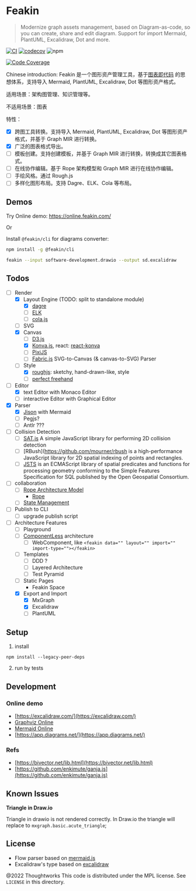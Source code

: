 # Feakin

> Modernize graph assets management, based on Diagram-as-code, so you can create, share and edit diagram. Support for import Mermaid, PlantUML, Excalidraw, Dot and more.

[![CI](https://github.com/feakin/feakin/actions/workflows/ci.yml/badge.svg)](https://github.com/feakin/feakin/actions/workflows/ci.yml) [![codecov](https://codecov.io/gh/feakin/feakin/branch/master/graph/badge.svg?token=XO0930Z3TE)](https://codecov.io/gh/feakin/feakin) ![npm](https://img.shields.io/npm/v/@feakin/parser)

[![Code Coverage](https://codecov.io/gh/feakin/feakin/branch/master/graphs/tree.svg?token=XO0930Z3TE)](https://app.codecov.io/gh/feakin/feakin)

Chinese introduction: Feakin 是一个图形资产管理工具，基于[图表即代码](https://www.phodal.com/blog/diagram-as-code/) 的思想体系，支持导入 Mermaid, PlantUML, Excalidraw, Dot 等图形资产格式。

适用场景：架构图管理、知识管理等。

不适用场景：图表

特性：

- [x] 跨图工具转换。支持导入 Mermaid, PlantUML, Excalidraw, Dot 等图形资产格式，并基于 Graph MIR 进行转换。
- [x] 广泛的图表格式导出。
- [ ] 模板创建。支持创建模板，并基于 Graph MIR 进行转换，转换成其它图表格式。
- [ ] 在线协作编辑。基于 Rope 架构模型和 Graph MIR 进行在线协作编辑。
- [ ] 手绘风格。通过 Rough.js
- [ ] 多样化图形布局。支持 Dagre、ELK、Cola 等布局。

## Demos

Try Online demo: https://online.feakin.com/

Or

Install `@feakin/cli` for diagrams converter: 

```bash
npm install -g @feakin/cli

feakin --input software-development.drawio --output sd.excalidraw
```

## Todos

- [ ] Render
  - [x] Layout Engine (TODO: split to standalone module)
    - [x] [dagre](https://github.com/dagrejs/dagre)
    - [ ] [ELK](https://github.com/kieler/elkjs)
    - [ ] [cola.js](https://ialab.it.monash.edu/webcola/)
  - [ ] SVG
  - [x] Canvas
    - [ ] [D3.js](https://github.com/d3/d3)
    - [x] [Konva.js](https://github.com/konvajs/konva), react: [react-konva](https://github.com/konvajs/react-konva)
    - [ ] [PixiJS](https://github.com/pixijs/pixijs)
    - [ ] [Fabric.js](https://github.com/fabricjs/fabric.js) SVG-to-Canvas (& canvas-to-SVG) Parser
  - [ ] Style
    - [x] [roughjs](https://github.com/rough-stuff/rough): sketchy, hand-drawn-like, style
    - [ ] [perfect freehand](https://github.com/steveruizok/perfect-freehand)
- [ ] Editor
  - [x] text Editor with Monaco Editor
  - [ ] interactive Editor with Graphical Editor
- [x] Parser
  - [x] [Jison](https://github.com/zaach/jison) with Mermaid
  - [ ] Pegjs?
  - [ ] Antlr ???
- [ ] Collision Detection
  - [ ] [SAT.js](https://github.com/jriecken/sat-js) A simple JavaScript library for performing 2D collision detection
  - [ ] [RBush](https://github.com/mourner/rbush is a high-performance JavaScript library for 2D spatial indexing of points and rectangles.
  - [ ] [JSTS](https://github.com/bjornharrtell/jsts) is an ECMAScript library of spatial predicates and functions for processing geometry conforming to the Simple Features Specification for SQL published by the Open Geospatial Consortium.
- [ ] collaboration
  - [ ] [Rope Architecture Model](https://blog.jetbrains.com/zh-hans/fleet/2022/02/fleet-below-deck-part-ii-breaking-down-the-editor/)
    - [Rope](https://github.com/component/rope)
  - [ ] [State Management](https://blog.jetbrains.com/zh-hans/fleet/2022/06/fleet-below-deck-part-iii-state-management/)
- [ ] Publish to CLI
  - [ ] upgrade publish script
- [ ] Architecture Features
  - [ ] Playground
  - [ ] [ComponentLess](https://componentless.com/) architecture
    - [ ] WebComponent, like `<feakin data="" layout="" import="" import-type=""></feakin>`
  - [ ] Templates
    - [ ] DDD ?
    - [ ] Layered Architecture
    - [ ] Test Pyramid
  - [ ] Static Pages
    - Feakin Space
  - [x] Export and Import
    - [x] MxGraph
    - [x] Excalidraw
    - [ ] PlantUML
  
## Setup

1. install

```
npm install --legacy-peer-deps
```

2. run by tests

## Development

### Online demo

- [https://excalidraw.com/](https://excalidraw.com/)
- [Graphviz Online](https://dreampuf.github.io/GraphvizOnline/)
- [Mermaid Online](https://mermaid.live/edit)
- [https://app.diagrams.net/](https://app.diagrams.net/)

### Refs

- [https://bivector.net/lib.html](https://bivector.net/lib.html)
- [https://github.com/enkimute/ganja.js](https://github.com/enkimute/ganja.js)

## Known Issues

**Triangle in Draw.io**

Triangle in drawio is not rendered correctly. In Draw.io the triangle will replace to `mxgraph.basic.acute_triangle`;

## License

- Flow parser based on [mermaid.js](https://github.com/mermaid-js/)
- Excalidraw's type based on [excalidraw](https://github.com/excalidraw/excalidraw)

@2022 Thoughtworks This code is distributed under the MPL license. See `LICENSE` in this directory.
